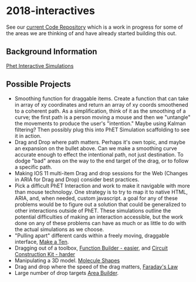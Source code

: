 # 2018-interactives
See our [current Code Repository](https://github.com/benetech/accessible-interactives) which is a work in progress for some of the areas we are thinking of and have already started building this out.

## Background Information
 [Phet Interactive Simulations](https://phet.colorado.edu/)

## Possible Projects
* Smoothing function for draggable items. Create a function that can take in array of xy coordinates and return an array of xy coords smoothened to a coherent path. As a simplification, think of it as the smoothing of a curve; the first path is a person moving a mouse and then we "untangle" the movements to produce the user's "intention." Maybe using Kalman filtering? Then possibly plug this into PhET Simulation scaffolding to see it in action.
* Drag and Drop where path matters. Perhaps it's own topic, and maybe an expansion on the bullet above. Can we make a smoothing curve accurate enough to effect the intentional path, not just destination. To dodge "bad" areas on the way to the end target of the drag, or to follow a specific path.
* Making IOS 11 multi-item Drag and drop sessions for the Web (Changes in ARIA for Drag and Drop) consider best practices.
* Pick a difficult PhET Interaction and work to make it navigable with more than mouse technology. One strategy is to try to map it to native HTML, ARIA, and, when needed, custom javascript. a goal for any of these problems would be to figure out a solution that could be generalized to other interactions outside of PhET. These simulations outline the potential difficulties of making an interaction accessible, but the work done on any of these problems can have as much or as little to do with the actual simulations as we choose.
* "Pulling apart" different cards within a freely moving, draggable interface, [Make a Ten](https://phet.colorado.edu/sims/html/make-a-ten/latest/make-a-ten_en.html).
* Dragging out of a toolbox, [Function Builder - easier](https://phet.colorado.edu/sims/html/function-builder-basics/latest/function-builder-basics_en.html), and [Circuit Construction Kit - harder](https://phet.colorado.edu/sims/html/circuit-construction-kit-dc/latest/circuit-construction-kit-dc_en.html)
* Manipulating a 3D model. [Molecule Shapes](https://phet-dev.colorado.edu/html/molecule-shapes/1.1.12/molecule-shapes_en.html)
* Drag and drop where the speed of the drag matters, [Faraday's Law](https://phet.colorado.edu/sims/html/faradays-law/latest/faradays-law_en.html)
* Large number of drop targets [Area Builder](https://phet.colorado.edu/sims/html/area-builder/latest/area-builder_en.html).

